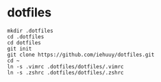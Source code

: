 dotfiles
========
    mkdir .dotfiles
    cd .dotfiles
    cd dotfiles
    git init
    git clone https://github.com/iehuuy/dotfiles.git
    cd ~
    ln -s .vimrc .dotfiles/dotfiles/.vimrc
    ln -s .zshrc .dotfiles/dotfiles/.zshrc
